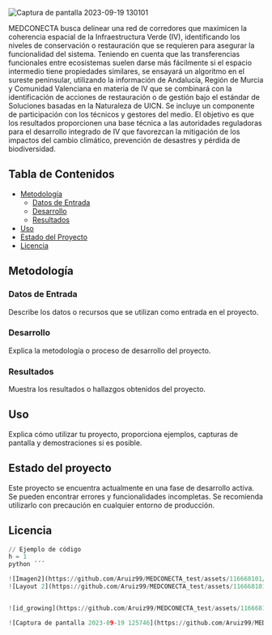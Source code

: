 ![Captura de pantalla 2023-09-19 130101](https://github.com/Aruiz99/MEDCONECTA_test/assets/116668101/3dee5ae0-4099-43e7-b457-0707e61649fd)

MEDCONECTA busca delinear una red de corredores que maximicen la coherencia espacial de la Infraestructura Verde (IV), identificando los niveles de conservación o restauración que se requieren para asegurar la funcionalidad del sistema. Teniendo en cuenta que las transferencias funcionales entre ecosistemas suelen darse más fácilmente si el espacio intermedio tiene propiedades similares, se ensayará un algoritmo en el sureste peninsular, utilizando la información de Andalucía, Región de Murcia y Comunidad Valenciana en materia de IV que se combinará con la identificación de acciones de restauración o de gestión bajo el estándar de Soluciones basadas en la Naturaleza de UICN. Se incluye un componente de participación con los técnicos y gestores del medio. El objetivo es que los resultados proporcionen una base técnica a las autoridades reguladoras para el desarrollo integrado de IV que favorezcan la mitigación de los impactos del cambio climático, prevención de desastres y pérdida de biodiversidad.

## Tabla de Contenidos

- [Metodología](#metodología)
   - [Datos de Entrada](#datos-de-entrada)
   - [Desarrollo](#desarrollo)
   - [Resultados](#resultados)
- [Uso](#uso)
- [Estado del Proyecto](#estado-del-proyecto)
- [Licencia](#licencia)

## Metodología

### Datos de Entrada

Describe los datos o recursos que se utilizan como entrada en el proyecto.

### Desarrollo

Explica la metodología o proceso de desarrollo del proyecto.

### Resultados

Muestra los resultados o hallazgos obtenidos del proyecto.

## Uso

Explica cómo utilizar tu proyecto, proporciona ejemplos, capturas de pantalla y demostraciones si es posible.

## Estado del proyecto
Este proyecto se encuentra actualmente en una fase de desarrollo activa. Se pueden encontrar errores y funcionalidades incompletas. Se recomienda utilizarlo con precaución en cualquier entorno de producción.

## Licencia

```python
// Ejemplo de código
h = 1
python ´´´

![Imagen2](https://github.com/Aruiz99/MEDCONECTA_test/assets/116668101/1cb52c11-571b-4ba0-88b4-ef9d30c517af)
![Layout 2](https://github.com/Aruiz99/MEDCONECTA_test/assets/116668101/70b92b72-b86d-44a0-a17d-0b190a6b5b43)


![id_growing](https://github.com/Aruiz99/MEDCONECTA_test/assets/116668101/046c529c-c50b-4a11-826e-9f50982dfa1a)

![Captura de pantalla 2023-09-19 125746](https://github.com/Aruiz99/MEDCONECTA_test/assets/116668101/f701a90d-7db0-4183-84c2-3b7d4680496d)







